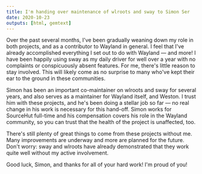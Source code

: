 ```yaml
---
title: I'm handing over maintenance of wlroots and sway to Simon Ser
date: 2020-10-23
outputs: [html, gemtext]
---
```


Over the past several months, I've been gradually weaning down my role in both
projects, and as a contributor to Wayland in general. I feel that I've already
accomplished everything I set out to do with Wayland &mdash; and more! I have
been happily using sway as my daily driver for well over a year with no
complaints or conspicuously absent features. For me, there's little reason to
stay involved. This will likely come as no surprise to many who've kept their
ear to the ground in these communities.

Simon has been an important co-maintainer on wlroots and sway for several years,
and also serves as a maintainer for Wayland itself, and Weston. I trust him with
these projects, and he's been doing a stellar job so far &mdash; no real change
in his work is necessary for this hand-off. Simon works for SourceHut full-time
and his compensation covers his role in the Wayland community, so you can trust
that the health of the project is unaffected, too.

There's still plenty of great things to come from these projects without me.
Many improvements are underway and more are planned for the future. Don't worry:
sway and wlroots have already demonstrated that they work quite well without my
active involvement.

Good luck, Simon, and thanks for all of your hard work! I'm proud of you!
